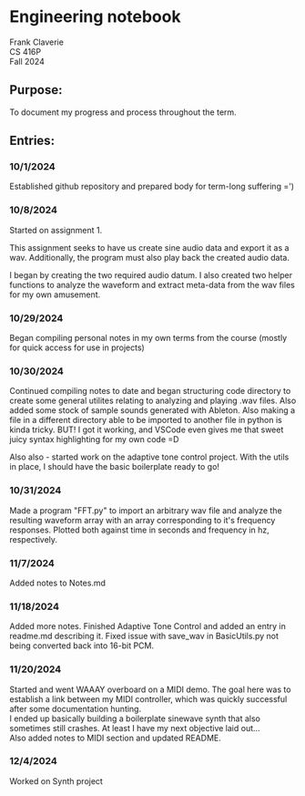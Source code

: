 # Engineering notebook
Frank Claverie<br>
CS 416P<br>
Fall 2024
## Purpose:
To document my progress and process throughout the term.

## Entries:

### 10/1/2024
Established github repository and prepared body for term-long suffering =')

### 10/8/2024
Started on assignment 1.

This assignment seeks to have us create sine audio data and export it as a wav.
Additionally, the program must also play back the created audio data.

I began by creating the two required audio datum. 
I also created two helper functions to analyze the waveform and extract meta-data from the wav files for my own amusement.

### 10/29/2024
Began compiling personal notes in my own terms from the course (mostly for quick access for use in projects)

### 10/30/2024
Continued compiling notes to date and began structuring code directory to create some general utilites relating to analyzing and playing .wav files. Also added some stock of sample sounds generated with Ableton. Also making a file in a different directory able to be imported to another file in python is kinda tricky. BUT! I got it working, and VSCode even gives me that sweet juicy syntax highlighting for my own code =D

Also also - started work on the adaptive tone control project. With the utils in place, I should have the basic boilerplate ready to go!

### 10/31/2024
Made a program "FFT.py" to import an arbitrary wav file and analyze the resulting waveform array with an array corresponding to it's frequency responses. Plotted both against time in seconds and frequency in hz, respectively.

### 11/7/2024
Added notes to Notes.md

### 11/18/2024
Added more notes. Finished Adaptive Tone Control and added an entry in readme.md describing it. Fixed issue with save_wav in BasicUtils.py not being converted back into 16-bit PCM.

### 11/20/2024
Started and went WAAAY overboard on a MIDI demo. The goal here was to establish a link between my MIDI controller, which was quickly successful after some documentation hunting.  
I ended up basically building a boilerplate sinewave synth that also sometimes still crashes. At least I have my next objective laid out...  
Also added notes to MIDI section and updated README.

### 12/4/2024
Worked on Synth project